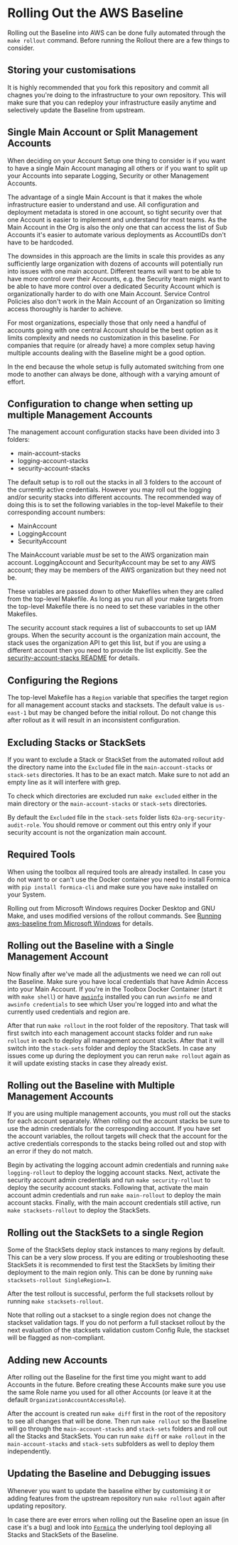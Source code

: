 # Rolling Out the AWS Baseline

Rolling out the Baseline into AWS can be done fully automated through the `make rollout` command. Before running the Rollout there are a few things to consider.

## Storing your customisations

It is highly recommended that you fork this repository and commit all chagnes you're doing to the infrastructure to your own repository. This will make sure that you can redeploy your infrastructure easily anytime and selectively update the Baseline from upstream.

## Single Main Account or Split Management Accounts

When deciding on your Account Setup one thing to consider is if you want to have a single Main Account managing all others or if you want to split up your Accounts into separate Logging, Security or other Management Accounts.

The advantage of a single Main Account is that it makes the whole infrastructure easier to understand and use. All configuration and deployment metadata is stored in one account, so tight security over that one Account is easier to implement and understand for most teams. As the Main Account in the Org is also the only one that can access the list of Sub Accounts it's easier to automate various deployments as AccountIDs don't have to be hardcoded.

The downsides in this approach are the limits in scale this provides as any sufficiently large organization with dozens of accounts will potentially run into issues with one main account. Different teams will want to be able to have more control over their Accounts, e.g. the Security team might want to be able to have more control over a dedicated Security Account which is organizationally harder to do with one Main Account. Service Control Policies also don't work in the Main Account of an Organization so limiting access thoroughly is harder to achieve.

For most organizations, especially those that only need a handful of accounts going with one central Account should be the best option as it limits complexity and needs no customization in this baseline. For companies that require (or already have) a more complex setup having multiple accounts dealing with the Baseline might be a good option.

In the end because the whole setup is fully automated switching from one mode to another can always be done, although with a varying amount of effort.

## Configuration to change when setting up multiple Management Accounts

The management account configuration stacks have been divided into 3 folders:

- main-account-stacks
- logging-account-stacks
- security-account-stacks

The default setup is to roll out the stacks in all 3 folders to the account of the currently active credentials. However you may roll out the logging and/or security stacks into different accounts. The recommended way of doing this is to set the following variables in the top-level Makefile to their corresponding account numbers:

- MainAccount
- LoggingAccount
- SecurityAccount

The MainAccount variable *must* be set to the AWS organization main account. LoggingAccount and SecurityAccount may be set to any AWS account; they may be members of the AWS organization but they need not be.

These variables are passed down to other Makefiles when they are called from the top-level Makefile. As long as you run all your make targets from the top-level Makefile there is no need to set these variables in the other Makefiles.

The security account stack requires a list of subaccounts to set up IAM groups. When the security account is the organization main account, the stack uses the organization API to get this list, but if you are using a different account then you need to provide the list explicitly. See the [security-account-stacks README](../../security-account-stacks/README.md) for details.

## Configuring the Regions

The top-level Makefile has a `Region` variable that specifies the target region for all management account stacks and stacksets. The default value is `us-east-1` but may be changed before the initial rollout. Do not change this after rollout as it will result in an inconsistent configuration.

## Excluding Stacks or StackSets

If you want to exclude a Stack or StackSet from the automated rollout add the directory name into the `Excluded` file in the `main-account-stacks` or `stack-sets` directories. It has to be an exact match. Make sure to not add an empty line as it will interfere with grep. 

To check which directories are excluded run `make excluded` either in the main directory or the `main-account-stacks` or `stack-sets` directories.

By default the `Excluded` file in the `stack-sets` folder lists `02a-org-security-audit-role`. You should remove or comment out this entry only if your security account is not the organization main account.

## Required Tools

When using the toolbox all required tools are already installed. In case you do not want to or can't use the Docker container you need to install Formica with `pip install formica-cli` and make sure you have `make` installed on your System.

Rolling out from Microsoft Windows requires Docker Desktop and GNU Make, and uses modified versions of the rollout commands. See [Running aws-baseline from Microsoft Windows](./MS-Windows.md) for details.

## Rolling out the Baseline with a Single Management Account

Now finally after we've made all the adjustments we need we can roll out the Baseline. Make sure you have local credentials that have Admin Access into your Main Account. If you're in the Toolbox Docker Container (start it with `make shell`) or have [`awsinfo`](https://theserverlessway.com/tools/awsinfo/) installed you can run `awsinfo me` and `awsinfo credentials` to see which User you're logged into and what the currently used credentials and region are.

After that run `make rollout` in the root folder of the repository. That task will first switch into each management account stacks folder and run `make rollout` in each to deploy all management account stacks. After that it will switch into the `stack-sets` folder and deploy the StackSets. In case any issues come up during the deployment you can rerun `make rollout` again as it will update existing stacks in case they already exist.

## Rolling out the Baseline with Multiple Management Accounts

If you are using multiple management accounts, you must roll out the stacks for each account separately. When rolling out the account stacks be sure to use the admin credentials for the corresponding account. If you have set the account variables, the rollout targets will check that the account for the active credentials corresponds to the stacks being rolled out and stop with an error if they do not match.

Begin by activating the logging account admin credentials and running `make logging-rollout` to deploy the logging account stacks. Next, activate the security account admin credentials and run `make security-rollout` to deploy the security account stacks. Following that, activate the main account admin credentials and run `make main-rollout` to deploy the main account stacks. Finally, with the main account credentials still active, run `make stacksets-rollout` to deploy the StackSets.

## Rolling out the StackSets to a single Region

Some of the StackSets deploy stack instances to many regions by default. This can be a very slow process. If you are editing or troubleshooting these StackSets it is recommended to first test the StackSets by limiting their deployment to the main region only. This can be done by running `make stacksets-rollout SingleRegion=1`.

After the test rollout is successful, perform the full stacksets rollout by running `make stacksets-rollout`.

Note that rolling out a stackset to a single region does not change the stackset validation tags. If you do not perform a full stackset rollout by the next evaluation of the stacksets validation custom Config Rule, the stackset will be flagged as non-compliant.

## Adding new Accounts

After rolling out the Baseline for the first time you might want to add Accounts in the future. Before creating these Accounts make sure you use the same Role name you used for all other Accounts (or leave it at the default `OrganizationAccountAccessRole`).

After the account is created run `make diff` first in the root of the repository to see all changes that will be done. Then run `make rollout` so the Baseline will go through the `main-account-stacks` and `stack-sets` folders and roll out all the Stacks and StackSets. You can run `make diff` or `make rollout` in the `main-account-stacks` and `stack-sets` subfolders as well to deploy them independently.

## Updating the Baseline and Debugging issues

Whenever you want to update the baseline either by customising it or adding features from the upstream repository run `make rollout` again after updating repository.

In case there are ever errors when rolling out the Baseline open an issue (in case it's a bug) and look into [`Formica`](https://theserverlessway.com/tools/formica/) the underlying tool deploying all Stacks and StackSets of the Baseline.